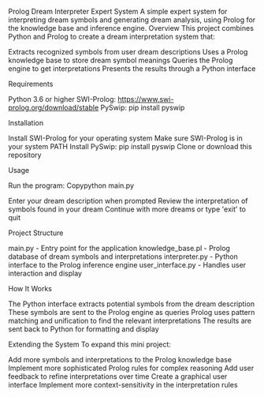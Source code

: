 Prolog Dream Interpreter Expert System
A simple expert system for interpreting dream symbols and generating dream analysis, using Prolog for the knowledge base and inference engine.
Overview
This project combines Python and Prolog to create a dream interpretation system that:

Extracts recognized symbols from user dream descriptions
Uses a Prolog knowledge base to store dream symbol meanings
Queries the Prolog engine to get interpretations
Presents the results through a Python interface

Requirements

Python 3.6 or higher
SWI-Prolog: https://www.swi-prolog.org/download/stable
PySwip: pip install pyswip

Installation

Install SWI-Prolog for your operating system
Make sure SWI-Prolog is in your system PATH
Install PySwip: pip install pyswip
Clone or download this repository

Usage

Run the program:
Copypython main.py

Enter your dream description when prompted
Review the interpretation of symbols found in your dream
Continue with more dreams or type 'exit' to quit

Project Structure

main.py - Entry point for the application
knowledge_base.pl - Prolog database of dream symbols and interpretations
interpreter.py - Python interface to the Prolog inference engine
user_interface.py - Handles user interaction and display

How It Works

The Python interface extracts potential symbols from the dream description
These symbols are sent to the Prolog engine as queries
Prolog uses pattern matching and unification to find the relevant interpretations
The results are sent back to Python for formatting and display

Extending the System
To expand this mini project:

Add more symbols and interpretations to the Prolog knowledge base
Implement more sophisticated Prolog rules for complex reasoning
Add user feedback to refine interpretations over time
Create a graphical user interface
Implement more context-sensitivity in the interpretation rules